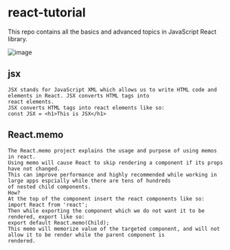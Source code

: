 # react-tutorial
This repo contains all the basics and advanced topics in JavaScript React library.

![image](https://github.com/Hameedullah-Asadi3300/react-tutorial/assets/123219655/febea8e5-e56b-42f0-afcf-b55b857bc527)


##  jsx
    JSX stands for JavaScript XML which allows us to write HTML code and elements in React. JSX converts HTML tags into
    react elements.
    JSX converts HTML tags into react elements like so:
    const JSX = <h1>This is JSX</h1>


## React.memo
    The React.memo project explains the usage and purpose of using memos in react.
    Using memo will cause React to skip rendering a component if its props have not changed.
    This can improve performance and highly recommended while working in large apps espcially while there are tens of hundreds
    of nested child components.
    How?
    At the top of the component insert the react components like so:
    import React from 'react';
    Then while exporting the component which we do not want it to be rendered, export like so:
    export default React.memo(Child);
    This memo will memorize value of the targeted component, and will not allow it to be render while the parent component is
    rendered.
   
